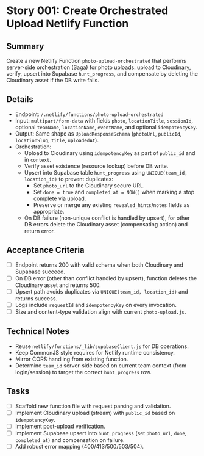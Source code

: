 # Story 001: Create Orchestrated Upload Netlify Function

## Summary
Create a new Netlify Function `photo-upload-orchestrated` that performs server-side orchestration (Saga) for photo uploads: upload to Cloudinary, verify, upsert into Supabase `hunt_progress`, and compensate by deleting the Cloudinary asset if the DB write fails.

## Details
- Endpoint: `/.netlify/functions/photo-upload-orchestrated`
- Input: `multipart/form-data` with fields `photo`, `locationTitle`, `sessionId`, optional `teamName`, `locationName`, `eventName`, and optional `idempotencyKey`.
- Output: Same shape as `UploadResponseSchema` (`photoUrl`, `publicId`, `locationSlug`, `title`, `uploadedAt`).
- Orchestration:
  - Upload to Cloudinary using `idempotencyKey` as part of `public_id` and in `context`.
  - Verify asset existence (resource lookup) before DB write.
  - Upsert into Supabase table `hunt_progress` using `UNIQUE(team_id, location_id)` to prevent duplicates:
    - Set `photo_url` to the Cloudinary secure URL.
    - Set `done = true` and `completed_at = NOW()` when marking a stop complete via upload.
    - Preserve or merge any existing `revealed_hints`/`notes` fields as appropriate.
  - On DB failure (non-unique conflict is handled by upsert), for other DB errors delete the Cloudinary asset (compensating action) and return error.

## Acceptance Criteria
- [ ] Endpoint returns 200 with valid schema when both Cloudinary and Supabase succeed.
- [ ] On DB error (other than conflict handled by upsert), function deletes the Cloudinary asset and returns 500.
- [ ] Upsert path avoids duplicates via `UNIQUE(team_id, location_id)` and returns success.
- [ ] Logs include `requestId` and `idempotencyKey` on every invocation.
- [ ] Size and content-type validation align with current `photo-upload.js`.

## Technical Notes
- Reuse `netlify/functions/_lib/supabaseClient.js` for DB operations.
- Keep CommonJS style requires for Netlify runtime consistency.
- Mirror CORS handling from existing function.
- Determine `team_id` server-side based on current team context (from login/session) to target the correct `hunt_progress` row.

## Tasks
- [ ] Scaffold new function file with request parsing and validation.
- [ ] Implement Cloudinary upload (stream) with `public_id` based on `idempotencyKey`.
- [ ] Implement post-upload verification.
- [ ] Implement Supabase upsert into `hunt_progress` (set `photo_url`, `done`, `completed_at`) and compensation on failure.
- [ ] Add robust error mapping (400/413/500/503/504).
